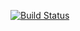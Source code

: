 [![Build Status](https://travis-ci.org/MaxDmytruk/Javax-Validation.svg?branch=master)](https://travis-ci.org/MaxDmytruk/Javax-Validation)